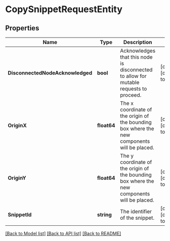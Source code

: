 # CopySnippetRequestEntity

## Properties
Name | Type | Description | Notes
------------ | ------------- | ------------- | -------------
**DisconnectedNodeAcknowledged** | **bool** | Acknowledges that this node is disconnected to allow for mutable requests to proceed. | [optional] [default to null]
**OriginX** | **float64** | The x coordinate of the origin of the bounding box where the new components will be placed. | [optional] [default to null]
**OriginY** | **float64** | The y coordinate of the origin of the bounding box where the new components will be placed. | [optional] [default to null]
**SnippetId** | **string** | The identifier of the snippet. | [optional] [default to null]

[[Back to Model list]](../README.md#documentation-for-models) [[Back to API list]](../README.md#documentation-for-api-endpoints) [[Back to README]](../README.md)

